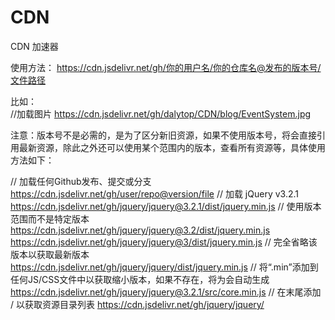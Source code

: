 # CDN
CDN 加速器

使用方法：
https://cdn.jsdelivr.net/gh/你的用户名/你的仓库名@发布的版本号/文件路径    

比如：     
//加载图片  https://cdn.jsdelivr.net/gh/dalytop/CDN/blog/EventSystem.jpg

注意：版本号不是必需的，是为了区分新旧资源，如果不使用版本号，将会直接引用最新资源，除此之外还可以使用某个范围内的版本，查看所有资源等，具体使用方法如下：

// 加载任何Github发布、提交或分支
https://cdn.jsdelivr.net/gh/user/repo@version/file
// 加载 jQuery v3.2.1
https://cdn.jsdelivr.net/gh/jquery/jquery@3.2.1/dist/jquery.min.js
// 使用版本范围而不是特定版本
https://cdn.jsdelivr.net/gh/jquery/jquery@3.2/dist/jquery.min.js
https://cdn.jsdelivr.net/gh/jquery/jquery@3/dist/jquery.min.js
// 完全省略该版本以获取最新版本
https://cdn.jsdelivr.net/gh/jquery/jquery/dist/jquery.min.js
// 将“.min”添加到任何JS/CSS文件中以获取缩小版本，如果不存在，将为会自动生成
https://cdn.jsdelivr.net/gh/jquery/jquery@3.2.1/src/core.min.js
// 在末尾添加 / 以获取资源目录列表
https://cdn.jsdelivr.net/gh/jquery/jquery/

